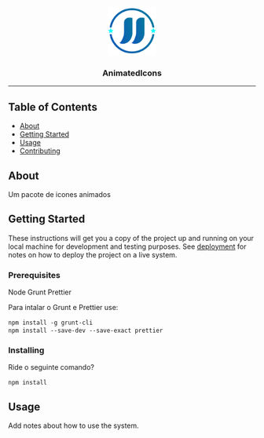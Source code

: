 <p align="center">
  <a href="" rel="noopener">
 <img width=100px height=100px src="assets/Logo_JJ_Gradiente_128.png" alt="Logo"></a>
</p>

<h3 align="center">AnimatedIcons</h3>

---

## Table of Contents

- [About](#about)
- [Getting Started](#getting_started)
- [Usage](#usage)
- [Contributing](../CONTRIBUTING.md)

## About <a name = "about"></a>

Um pacote de icones animados

## Getting Started <a name = "getting_started"></a>

These instructions will get you a copy of the project up and running on your local machine for development and testing purposes. See [deployment](#deployment) for notes on how to deploy the project on a live system.

### Prerequisites

Node
Grunt
Prettier

Para intalar o Grunt e Prettier use:

```
npm install -g grunt-cli
npm install --save-dev --save-exact prettier

```

### Installing

Ride o seguinte comando?

```
npm install
```

## Usage <a name = "usage"></a>

Add notes about how to use the system.
